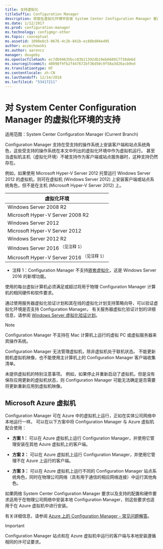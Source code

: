```yaml
---
title: 支持虚拟化
titleSuffix: Configuration Manager
description: 获取在虚拟化环境中安装 System Center Configuration Manager 客户端和站点系统的要求
ms.date: 1/12/2017
ms.prod: configuration-manager
ms.technology: configmgr-other
ms.topic: conceptual
ms.assetid: 1098e8c5-9676-4c2b-841b-ec88bd04e495
author: aczechowski
ms.author: aaroncz
manager: dougeby
ms.openlocfilehash: ec7db94635bcc03b21392db19eb668917f38de6d
ms.sourcegitcommit: 48098f9fb2f447672bf36d50c9f58a3d26acb9ed
ms.translationtype: HT
ms.contentlocale: zh-CN
ms.lasthandoff: 12/14/2018
ms.locfileid: "53417211"
---
```

# <a name="support-for-virtualization-environments-for-system-center-configuration-manager"></a>对 System Center Configuration Manager 的虚拟化环境的支持

适用范围：System Center Configuration Manager (Current Branch)

Configuration Manager 支持在受支持的操作系统上安装客户端和站点系统角色，这些受支持的操作系统在本文中列出的虚拟化环境中作为虚拟机运行。 甚至当虚拟机主机（虚拟化环境）不被支持作为客户端或站点服务器时，这种支持仍然存在。  

 例如，如果使用 Microsoft Hyper-V Server 2012 托管运行 Windows Server 2012 的虚拟机，则可在虚拟机 (Windows Server 2012) 上安装客户端或站点系统角色，但不是在主机 (Microsoft Hyper-V Server 2012) 上。  


|            虚拟化环境             |
|---------------------------------------------------|
|              Windows Server 2008 R2               |
|         Microsoft Hyper-V Server 2008 R2          |
|                Windows Server 2012                |
|           Microsoft Hyper-V Server 2012           |
|              Windows Server 2012 R2               |
|   Windows Server 2016 <sup>（见注释 1）</sup>   |
| Microsoft Hyper-V Server 2016 <sup>（见注释 1） |

-  注释 1：Configuration Manager 不支持[嵌套虚拟化](https://technet.microsoft.com/windows-server-docs/compute/hyper-v/what-s-new-in-hyper-v-on-windows#a-namebkmknestedanested-virtualization-new)，这是 Windows Server 2016 的新增功能。


 使用的每台虚拟计算机必须满足或超过将用于物理 Configuration Manager 计算机的相同硬件和软件要求。  

 通过使用服务器虚拟化验证计划和其在线的虚拟化计划支持策略向导，可以验证虚拟化环境是否支持 Configuration Manager。 有关服务器虚拟化验证计划的详细信息，请参阅 [Windows Server 虚拟化验证计划](https://www.windowsservercatalog.com/svvp.aspx)。  

> [!NOTE]  
>  Configuration Manager 不支持在 Mac 计算机上运行的虚拟 PC 或虚拟服务器来宾操作系统。  

Configuration Manager 无法管理虚拟机，除非虚拟机处于联机状态。 不能更新脱机虚拟机映像，也不能使用主计算机上的 Configuration Manager 客户端收集清单。  

未提供虚拟机的特别注意事项。 例如，如果停止并重新启动了虚拟机，但是没有保存应用更新的虚拟机状态，则 Configuration Manager 可能无法确定是否需要将更新重新应用到虚拟机映像。  

##  <a name="bkmk_Azure"></a> Microsoft Azure 虚拟机  
 Configuration Manager 可在 Azure 中的虚拟机上运行，正如在实体公司网络中本地运行一样。 可以在以下方案中将 Configuration Manager 与 Azure 虚拟机配合使用：  

-   **方案 1：** 可以在 Azure 虚拟机上运行 Configuration Manager，并使用它管理安装在其他 Azure 虚拟机上的客户端。  

-   **方案 2：** 可以在 Azure 虚拟机上运行 Configuration Manager，并使用它管理不在 Azure 上运行的客户端。  

-   **方案 3：** 可以在 Azure 虚拟机上运行不同的 Configuration Manager 站点系统角色，同时在物理公司网络（具有用于通信的相应网络连接）中运行其他角色。  

如果网络 System Center Configuration Manager 要求以及支持的配置和硬件要求适用于在物理公司网络中安装本地 Configuration Manager，则这些要求也适用于在 Azure 虚拟机中进行安装。  

有关详细信息，请参阅 [Azure 上的 Configuration Manager - 常见问题解答](/sccm/core/understand/configuration-manager-on-azure)。

> [!IMPORTANT]  
>  Configuration Manager 站点和在 Azure 虚拟机中运行的客户端与本地安装遵循相同的许可证要求。  

